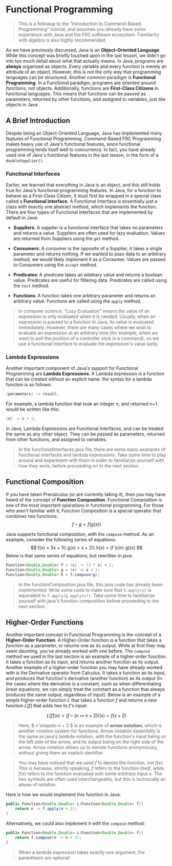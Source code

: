 # Functional Programming 

>This is a followup to the "Introduction to Command-Based Programming" tutorial, and assumes you already have some experience with Java and the FRC software ecosystem. Familiarity with algebra is also highly recommended.

As we have previously discussed, Java is an **Object-Oriented Language**. While this concept was briefly touched upon in the last lesson, we didn't go into too much detail about what that actually means. In Java, programs are **always** organized as objects. Every variable and every function is merely an attribute of an object. However, this is not the only way that programming languages can be structured. Another common paradigm is **Functional Programming**. In a Functional paradigm, programs are oriented around *functions*, not objects. Additionally, functions are **First-Class Citizens** in functional languages. This means that functions can be passed as parameters, returned by other functions, and assigned to variables, just like objects in Java

## A Brief Introduction
Despite being an Object-Oriented Language, Java has implemented many features of Functional Programming. Command-Based FRC Programming makes heavy use of Java's functional features, since functional programming lends itself well to concurrency. In fact, you have already used one of Java's functional features in the last lesson, in the form of a `doubleSupplier()`.

### Functional Interfaces
Earlier, we learned that everything in Java is an object, and this still holds true for Java's functional programming features. In Java, for a function to behave as a First-Class Citizen, it must first be wrapped in a special class called a **Functional Interface**. A Functional Interface is essentially just a class with exactly one abstract method, which implements the function. There are four types of Functional Interfaces that are implemented by default in Java:

- **Suppliers**: A supplier is a functional interface that takes no parameters and returns a value. Suppliers are often used for lazy evaluation. Values are returned from Suppliers using the `get` method.

- **Consumers**: A consumer is the opposite of a Supplier, it takes a single parameter and returns nothing. If we wanted to pass data to an arbitrary method, we would likely implement it as a Consumer. Values are passed to Consumers using the `accept` method.

- **Predicates**: A predicate takes an arbitrary value and returns a boolean value. Predicates are useful for filtering data. Predicates are called using the `test` method.

- **Functions**: A function takes one arbitrary parameter and returns an arbitrary value. Functions are called using the `apply` method.

>In computer science, "Lazy Evaluation" means the value of an expression is only evaluated when it is needed. Usually, when an expression is passed to a function in Java, its value is evaluated immediately. However, there are many cases where we wish to evaluate an expression at an arbitrary time (for example, when we want to poll the position of a controller stick in a command), so we use a functional interface to evaluate the expression's value lazily.

### Lambda Expressions

Another important component of Java's support for Functional Programming are **Lambda Expressions**. A Lambda expression is a function that can be created without an explicit name. the syntax for a lambda function is as follows:
```java
(parameters) -> result;
```
For example, a lambda function that took an integer n, and returned n+1 would be written like this:
```java
(n) -> n + 1;
```
In Java, Lambda Expressions are Functional Interfaces, and can be treated the same as any other object. They can be passed as parameters, returned from other functions, and assigned to variables.

>In the functionalInterfaces.java file, there are some basic examples of functional interfaces and lambda expressions. Take some time to play around and experiment with them in order to familiarize yourself with how they work, before proceeding on to the next section.

## Functional Composition

If you have taken Precalculus (or are currently taking it), then you may have heard of the concept of **Function Composition**. Functional Composition is one of the most important operations in functional programming. For those who aren't familiar with it, Function Composition is a special operator that combines two functions:
$$
f \circ g = f(g(x))
$$

Java supports functional composition, with the `compose` method. As an example, consider the following series of equations:
$$
f(x) = 3x + 1\\
g(x) = x + 2\\
h(x) = (f \circ g)(x)
$$
Below is that same series of equations, but rewritten in java:
```java
Function<Double,Double> f = (x) -> (3 * x) + 1;
Function<Double,Double> g = (x) -> x + 2;
Function<Double,Double> h = f.compose(g);
```
>In the functionComposition.java file, this java code has already been implemented. Write some code to make sure that `h.apply(x)` is equivalent to `f.apply(g.apply(x))`. Take some time to familiarize yourself with java's function composition before proceeding to the next section.

## Higher-Order Functions

Another important concept in Functional Programming is the concept of a **Higher-Order Function**. A Higher-Order function is a function that takes a *function* as a parameter, or returns one as its output. While at first they may seem daunting, you've already worked with one before. The `compose` method we used in the last section is an example of a higher-order function. It takes a function as its input, and returns another function as its output. Another example of a higher-order function you may have already worked with is the Derivative operator from Calculus. It takes a function as its input, and produces that function's derivative (another function) as its output (In the cases where the derivative is a constant, such as when differentiating linear equations, we can simply treat the constant as a function that always produces the same output, regardless of input). Below is an example of a simple higher-order function $L$ that takes a function $f$ and returns a new function $L[f]$ that adds two to $f$'s input:

$$
L[f](x) = (f \circ (n\mapsto n + 2))(x) = f(x + 2)
$$
>Here, $ n \mapsto n + 2 $ is an example of **arrow notation**, which is another notation system for functions. Arrow notation essentially is the same as java's lambda notation, with the function's input being on the left side of the arrow, and its output being on the right side of the arrow. Arrow notation allows us to denote functions anonymously, without giving them an explicit identifier

>You may have noticed that we used $f$ to denote the function, not $f(x)$. This is because, strictly speaking, $f$ refers to the function *itself*, while $f(x)$ refers to the function evaluated with some arbitrary input $x$. The two symbols are often used interchangeably, but this is technically an abuse of notation.

Here is how we would implement this function in Java:
```java
public Function<Double,Double> L(Function<Double,Double> f){
    return n -> f.apply(n + 2);
}
```

Alternatively, we could also implement it with the `compose` method:
```java
public Function<Double,Double> L(Function<Double,Double> f){
    return f.compose(n -> n + 2);
}
```
>When a lambda expression takes exactly one argument, the parenthesis are optional